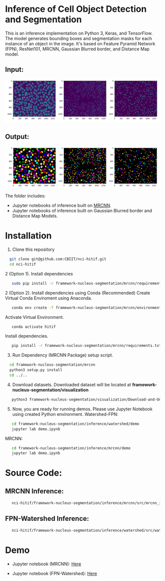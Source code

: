 # Inference of Cell Object Detection and Segmentation
This is an inference implementation on Python 3, Keras, and TensorFlow. The model generates bounding boxes and segmentation masks for each instance of an object in the image. It's based on Feature Pyramid Network (FPN), ResNet101, MRCNN, Gaussian Blurred border, and Distance Map model.

## Input:
![](assets/sample1.png)
## Output:
![](assets/sample2.png)

The folder includes:
* Jupyter notebooks of inference built on [MRCNN](https://arxiv.org/abs/1703.06870).
* Jupyter notebooks of inference built on Gaussian Blurred border and Distance Map Models.

# Installation
1. Clone this repository
```bash
  git clone git@github.com:CBIIT/nci-hitif.git
  cd nci-hitif
   ```
2 (Option 1). Install dependencies
```bash
   sudo pip install -r framework-nucleus-segmentation/mrcnn/requirements.txt
   ```
2 (Option 2). Install dependencies using Conda (Recommended)
Create Virtual Conda Enviroment using Anaconda.
```bash
   conda env create -f framework-nucleus-segmentation/mrcnn/environment.yml -n hitif
   ```
Activate Virtual Environment.
```bash
   conda activate hitif
   ```
Install dependencies.
```bash
   pip install -r framework-nucleus-segmentation/mrcnn/requirements.txt
   ```

3. Run Dependency (MRCNN Package) setup script.
```bash
  cd framework-nucleus-segmentation/mrcnn
  python3 setup.py install
  cd ../..
   ```
4. Download datasets. Downloaded dataset will be located at **framework-nucleus-segmentation/visualization**
```bash
   python3 framework-nucleus-segmentation/visualization/Download-and-Unzip.py
   ```
5. Now, you are ready for running demos. Please use Jupyter Notebook using created Python environment.
Watershed-FPN:
```bash
   cd framework-nucleus-segmentation/inference/watershed/demo
   jupyter lab demo.ipynb
   ```
MRCNN:
```bash
   cd framework-nucleus-segmentation/inference/mrcnn/demo
   jupyter lab demo.ipynb
   ```

# Source Code:
## MRCNN Inference:
```bash
   nci-hitif/framework-nucleus-segmentation/inference/mrcnn/src/mrcnn_infer.py
   ```
## FPN-Watershed Inference:
```bash
   nci-hitif/framework-nucleus-segmentation/inference/watershed/src/watershed_infer.py
   ```


# Demo
* Jupyter notebook (MRCNN): [Here](https://github.com/CBIIT/nci-hitif/blob/master/framework-nucleus-segmentation/inference/mrcnn/demo/demo.ipynb)

* Jupyter notebook (FPN-Watershed): [Here](https://github.com/CBIIT/nci-hitif/blob/master/framework-nucleus-segmentation/inference/watershed/demo/demo.ipynb)
